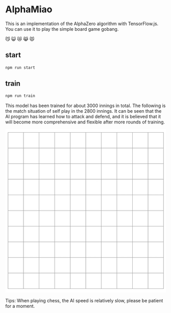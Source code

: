 
# AlphaMiao

This is an implementation of the AlphaZero algorithm with TensorFlow.js. You can use it to play the simple board game gobang.

:smirk_cat: :smiley_cat: :crying_cat_face: :joy_cat: :pouting_cat:


## start

```bash
npm run start
```

## train

```bash
npm run train
```

This model has been trained for about 3000 innings in total. The following is the match situation of self play in the 2800 innings. It can be seen that the AI program has learned how to attack and defend, and it is believed that it will become more comprehensive and flexible after more rounds of training.


![self-play](https://raw.githubusercontent.com/lrenc/AlphaMiao/master/self-play.gif)

Tips: When playing chess, the AI speed is relatively slow, please be patient for a moment.
